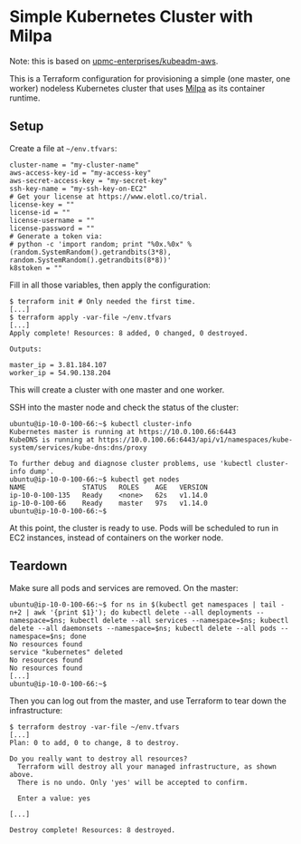 # Simple Kubernetes Cluster with Milpa

Note: this is based on [upmc-enterprises/kubeadm-aws](https://github.com/upmc-enterprises/kubeadm-aws).

This is a Terraform configuration for provisioning a simple (one master, one worker) nodeless Kubernetes cluster that uses [Milpa](https://www.elotl.co/kiyotdocs) as its container runtime.

## Setup

Create a file at `~/env.tfvars`:

    cluster-name = "my-cluster-name"
    aws-access-key-id = "my-access-key"
    aws-secret-access-key = "my-secret-key"
    ssh-key-name = "my-ssh-key-on-EC2"
    # Get your license at https://www.elotl.co/trial.
    license-key = ""
    license-id = ""
    license-username = ""
    license-password = ""
    # Generate a token via:
    # python -c 'import random; print "%0x.%0x" % (random.SystemRandom().getrandbits(3*8), random.SystemRandom().getrandbits(8*8))'
    k8stoken = ""

Fill in all those variables, then apply the configuration:

    $ terraform init # Only needed the first time.
    [...]
    $ terraform apply -var-file ~/env.tfvars
    [...]
    Apply complete! Resources: 8 added, 0 changed, 0 destroyed.
    
    Outputs:
    
    master_ip = 3.81.184.107
    worker_ip = 54.90.138.204

This will create a cluster with one master and one worker.

SSH into the master node and check the status of the cluster:

    ubuntu@ip-10-0-100-66:~$ kubectl cluster-info
    Kubernetes master is running at https://10.0.100.66:6443
    KubeDNS is running at https://10.0.100.66:6443/api/v1/namespaces/kube-system/services/kube-dns:dns/proxy
    
    To further debug and diagnose cluster problems, use 'kubectl cluster-info dump'.
    ubuntu@ip-10-0-100-66:~$ kubectl get nodes
    NAME              STATUS   ROLES    AGE   VERSION
    ip-10-0-100-135   Ready    <none>   62s   v1.14.0
    ip-10-0-100-66    Ready    master   97s   v1.14.0
    ubuntu@ip-10-0-100-66:~$

At this point, the cluster is ready to use. Pods will be scheduled to run in EC2 instances, instead of containers on the worker node.

## Teardown

Make sure all pods and services are removed. On the master:

    ubuntu@ip-10-0-100-66:~$ for ns in $(kubectl get namespaces | tail -n+2 | awk '{print $1}'); do kubectl delete --all deployments --namespace=$ns; kubectl delete --all services --namespace=$ns; kubectl delete --all daemonsets --namespace=$ns; kubectl delete --all pods --namespace=$ns; done
    No resources found
    service "kubernetes" deleted
    No resources found
    No resources found
    [...]
    ubuntu@ip-10-0-100-66:~$

Then you can log out from the master, and use Terraform to tear down the infrastructure:

    $ terraform destroy -var-file ~/env.tfvars
    [...]
    Plan: 0 to add, 0 to change, 8 to destroy.
    
    Do you really want to destroy all resources?
      Terraform will destroy all your managed infrastructure, as shown above.
      There is no undo. Only 'yes' will be accepted to confirm.
    
      Enter a value: yes

    [...]

    Destroy complete! Resources: 8 destroyed.
